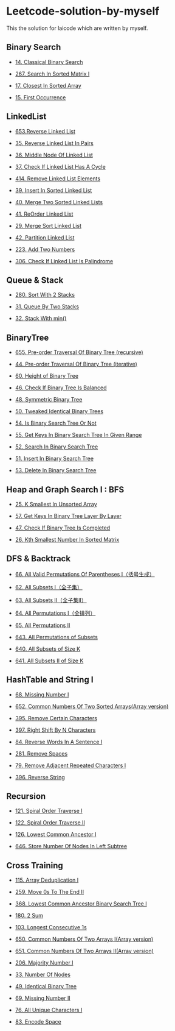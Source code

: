 Leetcode-solution-by-myself
==
This the solution for laicode which are written by myself.

Binary Search
--

* [14. Classical Binary Search](https://github.com/yzyolala/leetcode-solution-by-myself/blob/main/14.%20Classical%20Binary%20Search.md)

* [267. Search In Sorted Matrix I](https://github.com/yzyolala/leetcode-solution-by-myself/blob/main/267.%20Search%20In%20Sorted%20Matrix%20I.md)

* [17. Closest In Sorted Array](https://github.com/yzyolala/leetcode-solution-by-myself/blob/main/17.%20Closest%20In%20Sorted%20Array.md)

* [15. First Occurrence](https://github.com/yzyolala/leetcode-solution-by-myself/edit/main/15.%20First%20Occurrence.md)

LinkedList
--

* [653.Reverse Linked List ](https://github.com/yzyolala/leetcode-solution-by-myself/blob/main/653.%20Reverse%20Linked%20List.md)

* [35. Reverse Linked List In Pairs](https://github.com/yzyolala/leetcode-solution-by-myself/blob/main/35.%20Reverse%20Linked%20List%20In%20Pairs.md)

* [36. Middle Node Of Linked List](https://github.com/yzyolala/leetcode-solution-by-myself/blob/main/36.%20Middle%20Node%20Of%20Linked%20List.md)

* [37. Check If Linked List Has A Cycle](https://github.com/yzyolala/leetcode-solution-by-myself/blob/main/37.%20Check%20If%20Linked%20List%20Has%20A%20Cycle.md)

* [414. Remove Linked List Elements](https://github.com/yzyolala/leetcode-solution-by-myself/blob/main/414.%20Remove%20Linked%20List%20Elements.md)

* [39. Insert In Sorted Linked List](https://github.com/yzyolala/leetcode-solution-by-myself/blob/main/39.%20Insert%20In%20Sorted%20Linked%20List.md)

* [40. Merge Two Sorted Linked Lists](https://github.com/yzyolala/leetcode-solution-by-myself/blob/main/40.%20Merge%20Two%20Sorted%20Linked%20Lists.md)

* [41. ReOrder Linked List](https://github.com/yzyolala/leetcode-solution-by-myself/blob/main/41.%20ReOrder%20Linked%20List.md)

* [29. Merge Sort Linked List](https://github.com/yzyolala/leetcode-solution-by-myself/blob/main/29.%20Merge%20Sort%20Linked%20List.md)

* [42. Partition Linked List](https://github.com/yzyolala/leetcode-solution-by-myself/blob/main/42.%20Partition%20Linked%20List.md)

* [223. Add Two Numbers](https://github.com/yzyolala/leetcode-solution-by-myself/blob/main/223.%20Add%20Two%20Numbers.md)

* [306. Check If Linked List Is Palindrome](https://github.com/yzyolala/leetcode-solution-by-myself/blob/main/306.%20Check%20If%20Linked%20List%20Is%20Palindrome.md)

Queue & Stack
--

* [280. Sort With 2 Stacks](https://github.com/yzyolala/leetcode-solution-by-myself/blob/main/280.%20Sort%20With%202%20Stacks.md)

* [31. Queue By Two Stacks](https://github.com/yzyolala/leetcode-solution-by-myself/blob/main/31.%20Queue%20By%20Two%20Stacks.md)

* [32. Stack With min()](https://github.com/yzyolala/leetcode-solution-by-myself/blob/main/32.%20Stack%20With%20min().md)

BinaryTree
--

* [655. Pre-order Traversal Of Binary Tree (recursive)](https://github.com/yzyolala/leetcode-solution-by-myself/blob/main/655.%20Pre-order%20Traversal%20Of%20Binary%20Tree%20(recursive).md)

* [44. Pre-order Traversal Of Binary Tree (iterative)](https://github.com/yzyolala/leetcode-solution-by-myself/blob/main/44.%20Pre-order%20Traversal%20Of%20Binary%20Tree%20(iterative).md)

* [60. Height of Binary Tree](https://github.com/yzyolala/leetcode-solution-by-myself/blob/main/60.%20Height%20of%20Binary%20Tree.md)

* [46. Check If Binary Tree Is Balanced](https://github.com/yzyolala/leetcode-solution-by-myself/blob/main/46.%20Check%20If%20Binary%20Tree%20Is%20Balanced.md)

* [48. Symmetric Binary Tree](https://github.com/yzyolala/leetcode-solution-by-myself/blob/main/48.%20Symmetric%20Binary%20Tree.md)

* [50. Tweaked Identical Binary Trees](https://github.com/yzyolala/leetcode-solution-by-myself/blob/main/50.%20Tweaked%20Identical%20Binary%20Trees.md)

* [54. Is Binary Search Tree Or Not](https://github.com/yzyolala/leetcode-solution-by-myself/blob/main/54.%20Is%20Binary%20Search%20Tree%20Or%20Not.md)

* [55. Get Keys In Binary Search Tree In Given Range](https://github.com/yzyolala/leetcode-solution-by-myself/blob/main/55.%20Get%20Keys%20In%20Binary%20Search%20Tree%20In%20Given%20Range.md)

* [52. Search In Binary Search Tree](https://github.com/yzyolala/leetcode-solution-by-myself/blob/main/52.%20Search%20In%20Binary%20Search%20Tree.md)

* [51. Insert In Binary Search Tree](https://github.com/yzyolala/leetcode-solution-by-myself/blob/main/51.%20Insert%20In%20Binary%20Search%20Tree.md)

* [53. Delete In Binary Search Tree](https://github.com/yzyolala/leetcode-solution-by-myself/blob/main/53.%20Delete%20In%20Binary%20Search%20Tree.md)

Heap and Graph Search I : BFS
--

* [25. K Smallest In Unsorted Array](https://github.com/yzyolala/leetcode-solution-by-myself/blob/main/25.%20K%20Smallest%20In%20Unsorted%20Array.md)

* [57. Get Keys In Binary Tree Layer By Layer](https://github.com/yzyolala/leetcode-solution-by-myself/blob/main/57.%20Get%20Keys%20In%20Binary%20Tree%20Layer%20By%20Layer.md)

* [47. Check If Binary Tree Is Completed](https://github.com/yzyolala/leetcode-solution-by-myself/blob/main/47.%20Check%20If%20Binary%20Tree%20Is%20Completed.md)

* [26. Kth Smallest Number In Sorted Matrix](https://github.com/yzyolala/leetcode-solution-by-myself/blob/main/26.%20Kth%20Smallest%20Number%20In%20Sorted%20Matrix.md)

DFS & Backtrack
--

* [66. All Valid Permutations Of Parentheses I（括号生成）](https://github.com/yzyolala/leetcode-solution-by-myself/blob/main/66.%20All%20Valid%20Permutations%20Of%20Parentheses%20I.md)

* [62. All Subsets I（全子集）](https://github.com/yzyolala/leetcode-solution-by-myself/blob/main/62.%20All%20Subsets%20I.md)

* [63. All Subsets II（全子集II）](https://github.com/yzyolala/leetcode-solution-by-myself/blob/main/63.%20All%20Subsets%20II.md)

* [64. All Permutations I（全排列）](https://github.com/yzyolala/leetcode-solution-by-myself/blob/main/64.%20All%20Permutations%20I.md)

* [65. All Permutations II](https://github.com/yzyolala/leetcode-solution-by-myself/blob/main/65.%20All%20Permutations%20II.md)

* [643. All Permutations of Subsets](https://github.com/yzyolala/leetcode-solution-by-myself/blob/main/643.%20All%20Permutations%20of%20Subsets.md)

* [640. All Subsets of Size K](https://github.com/yzyolala/leetcode-solution-by-myself/blob/main/640.%20All%20Subsets%20of%20Size%20K.md)

* [641. All Subsets II of Size K](https://github.com/yzyolala/leetcode-solution-by-myself/blob/main/641.%20All%20Subsets%20II%20of%20Size%20K.md)

HashTable and String I
--

* [68. Missing Number I](https://github.com/yzyolala/leetcode-solution-by-myself/blob/main/68.%20Missing%20Number%20I.md)

* [652. Common Numbers Of Two Sorted Arrays(Array version)](https://github.com/yzyolala/leetcode-solution-by-myself/blob/main/652.%20Common%20Numbers%20Of%20Two%20Sorted%20Arrays(Array%20version).md)

* [395. Remove Certain Characters](https://github.com/yzyolala/leetcode-solution-by-myself/blob/main/395.%20Remove%20Certain%20Characters.md)

* [397. Right Shift By N Characters](https://github.com/yzyolala/leetcode-solution-by-myself/blob/main/397.%20Right%20Shift%20By%20N%20Characters.md)

* [84. Reverse Words In A Sentence I](https://github.com/yzyolala/leetcode-solution-by-myself/blob/main/84.%20Reverse%20Words%20In%20A%20Sentence%20I.md)

* [281. Remove Spaces](https://github.com/yzyolala/leetcode-solution-by-myself/blob/main/281.%20Remove%20Spaces.md)

* [79. Remove Adjacent Repeated Characters I](https://github.com/yzyolala/leetcode-solution-by-myself/blob/main/79.%20Remove%20Adjacent%20Repeated%20Characters%20I.md)

* [396. Reverse String](https://github.com/yzyolala/leetcode-solution-by-myself/blob/main/396.%20Reverse%20String.md)

Recursion
--

* [121. Spiral Order Traverse I](https://github.com/yzyolala/leetcode-solution-by-myself/blob/main/121.%20Spiral%20Order%20Traverse%20I.md)

* [122. Spiral Order Traverse II](https://github.com/yzyolala/leetcode-solution-by-myself/blob/main/122.%20Spiral%20Order%20Traverse%20II.md)

* [126. Lowest Common Ancestor I](https://github.com/yzyolala/leetcode-solution-by-myself/blob/main/126.%20Lowest%20Common%20Ancestor%20I.md)

* [646. Store Number Of Nodes In Left Subtree](https://github.com/yzyolala/leetcode-solution-by-myself/blob/main/646.%20Store%20Number%20Of%20Nodes%20In%20Left%20Subtree.md)

Cross Training
--

* [115. Array Deduplication I](https://github.com/yzyolala/leetcode-solution-by-myself/blob/main/115.%20Array%20Deduplication%20I.md)

* [259. Move 0s To The End II](https://github.com/yzyolala/leetcode-solution-by-myself/blob/main/259.%20Move%200s%20To%20The%20End%20II.md)

* [368. Lowest Common Ancestor Binary Search Tree I](https://github.com/yzyolala/leetcode-solution-by-myself/blob/main/368.%20Lowest%20Common%20Ancestor%20Binary%20Search%20Tree%20I.md)

* [180. 2 Sum](https://github.com/yzyolala/leetcode-solution-by-myself/blob/main/180.%202%20Sum.md)

* [103. Longest Consecutive 1s](https://github.com/yzyolala/leetcode-solution-by-myself/blob/main/103.%20Longest%20Consecutive%201s.md)

* [650. Common Numbers Of Two Arrays I(Array version)](https://github.com/yzyolala/leetcode-solution-by-myself/blob/main/650.%20Common%20Numbers%20Of%20Two%20Arrays%20I(Array%20version).md)

* [651. Common Numbers Of Two Arrays II(Array version)](https://github.com/yzyolala/leetcode-solution-by-myself/blob/main/651.%20Common%20Numbers%20Of%20Two%20Arrays%20II(Array%20version).md)

* [206. Majority Number I](https://github.com/yzyolala/leetcode-solution-by-myself/blob/main/206.%20Majority%20Number%20I.md)

* [33. Number Of Nodes](https://github.com/yzyolala/leetcode-solution-by-myself/blob/main/33.%20Number%20Of%20Nodes.md)

* [49. Identical Binary Tree](https://github.com/yzyolala/leetcode-solution-by-myself/blob/main/49.%20Identical%20Binary%20Tree.md)

* [69. Missing Number II](https://github.com/yzyolala/leetcode-solution-by-myself/blob/main/69.%20Missing%20Number%20II.md)

* [76. All Unique Characters I](https://github.com/yzyolala/leetcode-solution-by-myself/blob/main/76.%20All%20Unique%20Characters%20I.md)

* [83. Encode Space](https://github.com/yzyolala/leetcode-solution-by-myself/blob/main/83.%20Encode%20Space.md)

